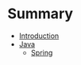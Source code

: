 # Summary

* [Introduction](Introduction.md)
* [Java](./java/java.md)
  * [Spring](/java/spring.md)



